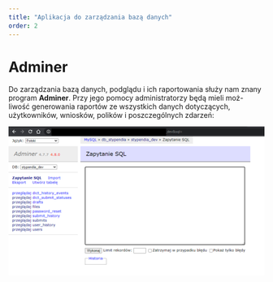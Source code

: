 ```yaml
---
title: "Aplikacja do zarządzania bazą danych"
order: 2
---
```


# Adminer

Do zarządzania bazą danych, podglądu i ich raportowania służy nam znany program **Adminer**. Przy jego pomocy administratorzy będą mieli moż-liwość generowania raportów  ze wszystkich danych dotyczących, użytkowników, wniosków, polików i poszczególnych zdarzeń:

![](../images/styp/adminer3.png)